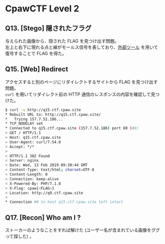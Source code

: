 # CpawCTF Level 2

## Q13. [Stego] 隠されたフラグ

与えられた画像から、隠された FLAG を見つけ出す問題。  
左上と右下に現れる点と線がモールス信号を表しており、[外部ツール](http://morse.ariafloat.com/en/) を用いて復号することで FLAG を得た。

## Q15. [Web] Redirect

アクセスすると別のページにリダイレクトするサイトから FLAG を見つけ出す問題。  
``curl`` を用いてリダイレクト前の HTTP 通信のレスポンスの内容を確認して見つけた。

```bash
$ curl -v http://q15.ctf.cpaw.site
* Rebuilt URL to: http://q15.ctf.cpaw.site/
*   Trying 157.7.52.186...
* TCP_NODELAY set
* Connected to q15.ctf.cpaw.site (157.7.52.186) port 80 (#0)
> GET / HTTP/1.1
> Host: q15.ctf.cpaw.site
> User-Agent: curl/7.54.0
> Accept: */*
>
< HTTP/1.1 302 Found
< Server: nginx
< Date: Wed, 13 Feb 2019 09:30:44 GMT
< Content-Type: text/html; charset=UTF-8
< Content-Length: 0
< Connection: keep-alive
< X-Powered-By: PHP/7.1.8
< X-Flag: cpaw{<FLAG>}
< Location: http://q9.ctf.cpaw.site
<
* Connection #0 to host q15.ctf.cpaw.site left intact
```

## Q17. [Recon] Who am I ?

ストーカーのようなことをすれば解けた (ユーザー名が含まれている画像をググって探した) 。
